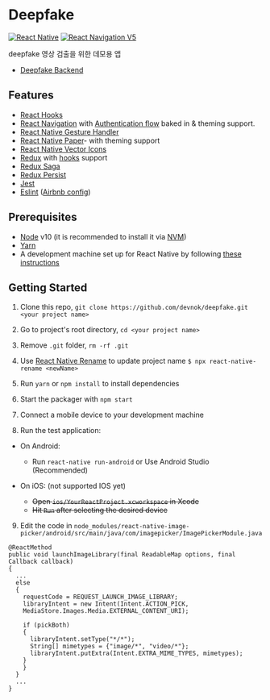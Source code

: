 # Deepfake

[![React Native](https://img.shields.io/badge/React%20Native-v0.62.2-green.svg)](https://facebook.github.io/react-native/)
[![React Navigation V5](https://img.shields.io/badge/React%20Navigation-v5.1-blue.svg)](https://reactnavigation.org/)

deepfake 영상 검출을 위한 데모용 앱
- [Deepfake Backend](https://github.com/Balladie/deepfake-api)

## Features

- [React Hooks](https://reactjs.org/docs/hooks-intro.html)
- [React Navigation](https://reactnavigation.org/) with [Authentication flow](https://reactnavigation.org/docs/auth-flow) baked in & theming support.
- [React Native Gesture Handler](https://github.com/kmagiera/react-native-gesture-handler)
- [React Native Paper](https://callstack.github.io/react-native-paper/)- with theming support
- [React Native Vector Icons](https://github.com/oblador/react-native-vector-icons)
- [Redux](http://redux.js.org/) with [hooks](https://react-redux.js.org/api/hooks) support
- [Redux Saga](https://redux-saga.js.org/)
- [Redux Persist](https://github.com/rt2zz/redux-persist/)
- [Jest](https://facebook.github.io/jest/)
- [Eslint](http://eslint.org/) ([Airbnb config](https://github.com/airbnb/javascript/tree/master/packages/eslint-config-airbnb))


## Prerequisites

- [Node](https://nodejs.org) v10 (it is recommended to install it via [NVM](https://github.com/creationix/nvm))
- [Yarn](https://yarnpkg.com/)
- A development machine set up for React Native by following [these instructions](https://facebook.github.io/react-native/docs/getting-started.html)

## Getting Started

1. Clone this repo, `git clone https://github.com/devnok/deepfake.git <your project name>`
2. Go to project's root directory, `cd <your project name>`
3. Remove `.git` folder, `rm -rf .git`
4. Use [React Native Rename](https://github.com/junedomingo/react-native-rename) to update project name `$ npx react-native-rename <newName>`
5. Run `yarn` or `npm install` to install dependencies

6. Start the packager with `npm start`
7. Connect a mobile device to your development machine
8. Run the test application:

- On Android:
  - Run `react-native run-android` or Use Android Studio (Recommended)

- On iOS: (not supported IOS yet)
  - ~~Open `ios/YourReactProject.xcworkspace` in Xcode~~
  - ~~Hit `Run` after selecting the desired device~~

9. Edit the code in `node_modules/react-native-image-picker/android/src/main/java/com/imagepicker/ImagePickerModule.java`
```
@ReactMethod
public void launchImageLibrary(final ReadableMap options, final Callback callback)
{
  ...
  else
  {
    requestCode = REQUEST_LAUNCH_IMAGE_LIBRARY;
    libraryIntent = new Intent(Intent.ACTION_PICK,
    MediaStore.Images.Media.EXTERNAL_CONTENT_URI);

    if (pickBoth)
    {
      libraryIntent.setType("*/*");
      String[] mimetypes = {"image/*", "video/*"};
      libraryIntent.putExtra(Intent.EXTRA_MIME_TYPES, mimetypes);
    }
    }
  }
  ...
}
```
